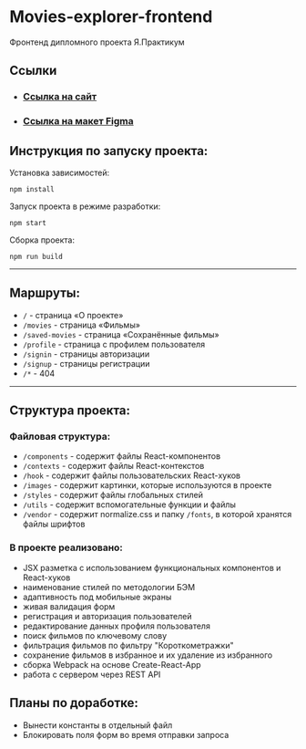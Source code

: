 # Movies-explorer-frontend
Фронтенд дипломного проекта Я.Практикум

## Ссылки
 * ### [Ссылка на сайт](https://migel.nomoredomains.work/)
 * ### [Ссылка на макет Figma](https://www.figma.com/file/gikDVWfye0hY1bSLtpyc2Y/Diplom?node-id=891%3A3857)

## Инструкция по запуску проекта:

Установка зависимостей:

```
npm install
```

Запуск проекта в режиме разработки:

```
npm start
```

Сборка проекта:

```
npm run build
```

---

## Маршруты:

- `/` - страница «О проекте»
- `/movies` - страница «Фильмы»
- `/saved-movies` - страница «Сохранённые фильмы»
- `/profile` - страница с профилем пользователя
- `/signin` - страницы авторизации
- `/signup` - страницы регистрации
- `/*` - 404

---

## Структура проекта:

### Файловая структура:

- `/components` - содержит файлы React-компонентов
- `/contexts` - содержит файлы React-контекстов
- `/hook` - содержит файлы пользовательских React-хуков
- `/images` - содержит картинки, которые используются в проекте
- `/styles` - содержит файлы глобальных стилей
- `/utils` - содержит вспомогательные функции и файлы
- `/vendor` - содержит normalize.css и папку `/fonts`, в которой хранятся файлы шрифтов

### В проекте реализовано:

- JSX разметка с использованием функциональных компонентов и React-хуков
- наименование стилей по методологии БЭМ
- адаптивность под мобильные экраны
- живая валидация форм
- регистрация и авторизация пользователей
- редактирование данных профиля пользователя
- поиск фильмов по ключевому слову
- фильтрация фильмов по фильтру "Короткометражки"
- сохранение фильмов в избранное и их удаление из избранного
- сборка Webpack на основе Create-React-App
- работа с сервером через REST API

## Планы по доработке:
 - Вынести константы в отдельный файл
 - Блокировать поля форм во время отправки запроса